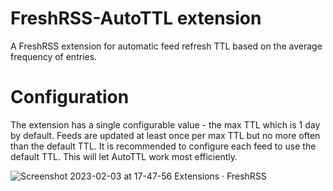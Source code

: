 # FreshRSS-AutoTTL extension

A FreshRSS extension for automatic feed refresh TTL based on the average frequency of entries.

# Configuration

The extension has a single configurable value - the max TTL which is 1 day by default.
Feeds are updated at least once per max TTL but no more often than the default TTL.
It is recommended to configure each feed to use the default TTL. This will let AutoTTL work most efficiently.

![Screenshot 2023-02-03 at 17-47-56 Extensions · FreshRSS](https://user-images.githubusercontent.com/15255910/216646499-90e31bfb-c372-4dc8-8bf8-70e61b67fd29.png)
